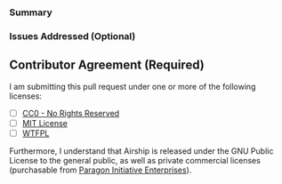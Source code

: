 ### Summary



### Issues Addressed (Optional)


## Contributor Agreement (Required)

I am submitting this pull request under one or more of the following
licenses:

- [ ] [CC0 - No Rights Reserved](https://creativecommons.org/publicdomain/zero/1.0/)
- [ ] [MIT License](https://opensource.org/licenses/MIT)
- [ ] [WTFPL](http://www.wtfpl.net/txt/copying/)

Furthermore, I understand that Airship is released under the GNU Public
License to the general public, as well as private commercial licenses 
(purchasable from [Paragon Initiative Enterprises](https://paragonie.com)).